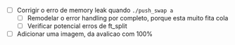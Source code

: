 - [ ] Corrigir o erro de memory leak quando `./push_swap a`
    - [ ] Remodelar o error handling por completo, porque esta muito fita cola
    - [ ] Verificar potencial erros de ft_split
- [ ] Adicionar uma imagem, da avalicao com 100%